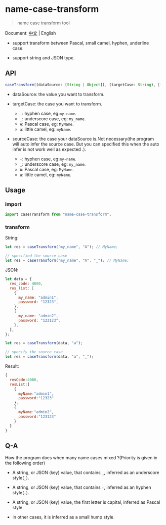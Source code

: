 # name-case-transform

> name case transform tool

Document: [中文](./README.md) | English

- support transform between Pascal, small camel, hyphen, underline case.

- support string and JSON type.

## API

```js
caseTransform((dataSource: [String | Object]), (targetCase: String), [(sourceCase: String)]);
```

- dataSource: the value you want to transform.
- targetCase: the case you want to transform.

  - `-`: hyphen case, eg:`my-name`.
  - `_`: underscore case, eg: `my_name`.
  - `A`: Pascal case, eg: `MyName`.
  - `a`: little camel, eg: `myName`.

- sourceCase: the case your dataSource is.Not necessary(the program will auto infer the source case. But you can specified this when the auto infer is not work well as expected .).
  - `-`: hyphen case, eg:`my-name`.
  - `_`: underscore case, eg: `my_name`.
  - `A`: Pascal case, eg: `MyName`.
  - `a`: little camel, eg: `myName`.

## Usage

### import

```js
import caseTransform from "name-case-transform";
```

### transform

String:

```js
let res = caseTransform("my_name", "A"); // MyName;

// specified the source case
let res = caseTransform("my_name", "A", "_"); // MyName;
```

JSON:

```js
let data = {
  res_code: 4000,
  res_list: [
    {
      my_name: "admin1",
      password: "12323",
    },
    {
      my_name: "admin2",
      password: "123123",
    },
  ],
};

let res = caseTransform(data, "a");

// specify the source case
let res = caseTransform(data, "a", "_");
```

Result:

```js
{
  resCode:4000,
  resList:[
    {
      myName:"admin1",
      password:"12323"
    },
    {
      myName:"admin2",
      password:"123123"
    }
  ]
}
```

## Q-A

How the program does when many name cases mixed ?(Priority is given in the following order)

- A string, or JSON (key) value, that contains `_`, inferred as an underscore style(`_`).

- A string, or JSON (key) value, that contains `-`, inferred as an hyphen style(`-`).

- A string, or JSON (key) value, the first letter is capital, inferred as Pascal style.

- In other cases, it is inferred as a small hump style.

